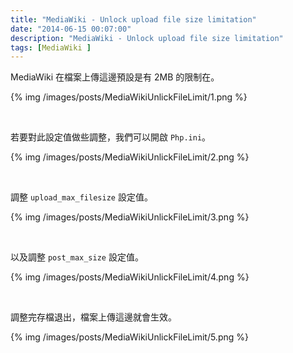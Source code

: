```yaml
---
title: "MediaWiki - Unlock upload file size limitation"
date: "2014-06-15 00:07:00"
description: "MediaWiki - Unlock upload file size limitation"
tags: [MediaWiki ]
---
```



MediaWiki 在檔案上傳這邊預設是有 2MB 的限制在。

<!-- More -->

{% img /images/posts/MediaWikiUnlickFileLimit/1.png %}

<br/>


若要對此設定值做些調整，我們可以開啟 `Php.ini`。

{% img /images/posts/MediaWikiUnlickFileLimit/2.png %}

<br/>


調整 `upload_max_filesize` 設定值。  

{% img /images/posts/MediaWikiUnlickFileLimit/3.png %}

<br/>


以及調整 `post_max_size` 設定值。 

{% img /images/posts/MediaWikiUnlickFileLimit/4.png %}

<br/>


調整完存檔退出，檔案上傳這邊就會生效。

{% img /images/posts/MediaWikiUnlickFileLimit/5.png %}

<br/>
